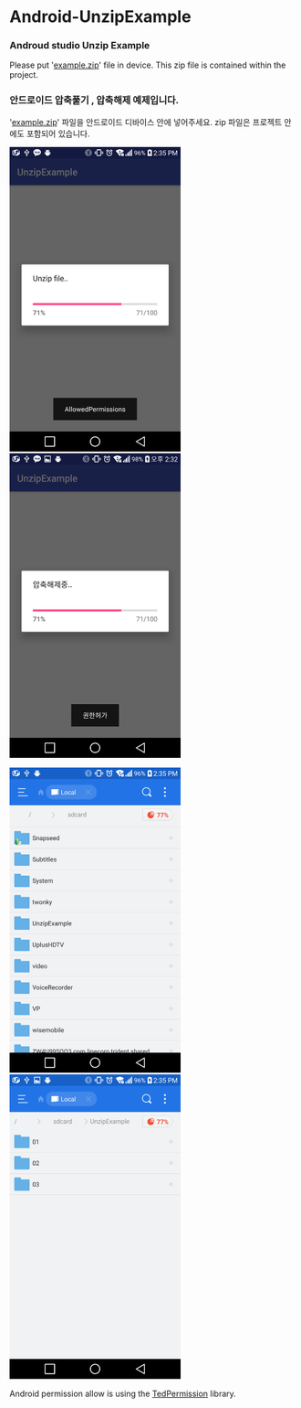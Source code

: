 # Android-UnzipExample

<h3>Androud studio Unzip Example</h3>

<p>
Please put '<a href='https://github.com/dvqkrdlswhd/Android-UnzipExample/blob/master/example.zip'>example.zip</a>' file in device.
This zip file is contained within the project.
</p>


<h3>안드로이드 압축풀기 , 압축해제 예제입니다.</h3>
<p>
'<a href='https://github.com/dvqkrdlswhd/Android-UnzipExample/blob/master/example.zip'>example.zip</a>' 파일을 안드로이드 디바이스 안에 넣어주세요.
zip 파일은 프로젝트 안에도 포함되어 있습니다.
</p>
<p>
<img src="https://github.com/dvqkrdlswhd/Android-UnzipExample/blob/master/Screenshot_2017-07-05-14-35-25.png" width="300"/>
<img src="https://github.com/dvqkrdlswhd/Android-UnzipExample/blob/master/Screenshot_2017-07-05-14-32-12.png" width="300"/>
</p>
<p>
<img src="https://github.com/dvqkrdlswhd/Android-UnzipExample/blob/master/Screenshot_2017-07-05-14-35-53.png" width="300"/>
<img src="https://github.com/dvqkrdlswhd/Android-UnzipExample/blob/master/Screenshot_2017-07-05-14-35-56.png" width="300"/>
</p>



Android permission allow is using the <a href='https://github.com/ParkSangGwon/TedPermission'>TedPermission</a> library. 
